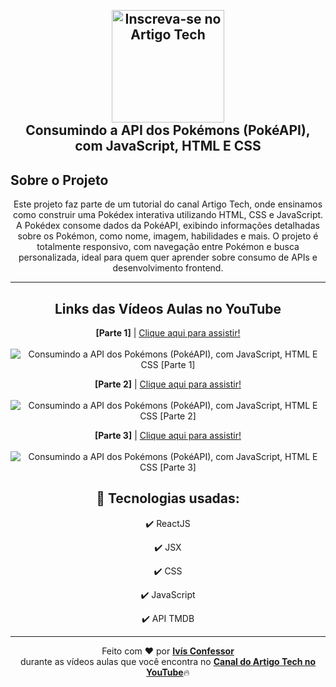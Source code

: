 <h2 align="center">
    <br>
        <a href="https://youtube.com/artigotech?sub_confirmation=1"> 
            <img 
                src="https://gifmania.com.br/wp-content/uploads/2020/08/INSCREVER_youtube_gif.gif" 
                alt="Inscreva-se no Artigo Tech" 
                width="180"
            />
        </a>
    <br>
    Consumindo a API dos Pokémons (PokéAPI), com JavaScript, HTML E CSS
</h2>

## Sobre o Projeto

<p align="center">
    Este projeto faz parte de um tutorial do canal Artigo Tech, onde ensinamos como construir uma Pokédex interativa utilizando HTML, CSS e JavaScript. A Pokédex consome dados da PokéAPI, exibindo informações detalhadas sobre os Pokémon, como nome, imagem, habilidades e mais. O projeto é totalmente responsivo, com navegação entre Pokémon e busca personalizada, ideal para quem quer aprender sobre consumo de APIs e desenvolvimento frontend.
</p>

<hr />

<div align="center">

## Links das Vídeos Aulas no YouTube

<p>
    <strong>[Parte 1]</strong> | <a href="https://www.youtube.com/watch?v=Zr9SMQH4M_A">Clique aqui para assistir!</a>
    <br />
    <br />
    <img 
        src="https://i.ytimg.com/vi/Zr9SMQH4M_A/maxresdefault.jpg" 
        alt="Consumindo a API dos Pokémons (PokéAPI), com JavaScript, HTML E CSS [Parte 1]"
    />
</p>

<p>
    <strong>[Parte 2]</strong> | <a href="https://www.youtube.com/watch?v=Uk4eixB2IBg">Clique aqui para assistir!<a/>
    <br />
    <br />
    <img 
        src="https://i.ytimg.com/vi/Uk4eixB2IBg/maxresdefault.jpg" 
        alt="Consumindo a API dos Pokémons (PokéAPI), com JavaScript, HTML E CSS [Parte 2]"
    />
</p>

<p>
    <strong>[Parte 3]</strong> | <a href="https://www.youtube.com/watch?v=u8srBpGwfoI">Clique aqui para assistir!<a/>
    <br />
    <br />
    <img 
        src="https://i.ytimg.com/vi/u8srBpGwfoI/maxresdefault.jpg" 
        alt="Consumindo a API dos Pokémons (PokéAPI), com JavaScript, HTML E CSS [Parte 3]"
    />
</p>

</div>

<div align="center">

## 🚀 Tecnologias usadas:

✔️ ReactJS

✔️ JSX

✔️ CSS

✔️ JavaScript

✔️ API TMDB

</div>

<hr />

<div align="center">
    Feito com <span role="img" aria-label="coração">❤️</span> por <strong><a href="https://www.linkedin.com/in/ivisconfessor/">Ivís Confessor</a></strong> 
    <br/> durante as vídeos aulas que você encontra no <strong><a href="https://youtube.com/artigotech">Canal do Artigo Tech no YouTube</a></strong><span role="img" aria-label="fogo">🔥</span>
</div>

